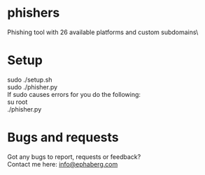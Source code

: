 # phishers
 Phishing tool with 26 available platforms and custom subdomains\
 
# Setup
sudo ./setup.sh\
sudo ./phisher.py\
If sudo causes errors for you do the following:\
su root\
./phisher.py
# Bugs and requests
Got any bugs to report, requests or feedback?\
Contact me here: info@ephaberg.com
